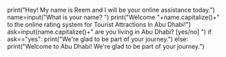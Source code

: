 print("Hey! My name is Reem and I will be your online assistance today.")
name=input("What is your name? ")
print("Welcome "+name.capitalize()+" to the online rating system for Tourist Attractions in Abu Dhabi!")
ask=input(name.capitalize()+" are you living in Abu Dhabi? [yes/no] ")
if ask=="yes":
    print("We're glad to be part of your journey.")
else:
    print("Welcome to Abu Dhabi! We're glad to be part of your journey.")
